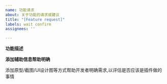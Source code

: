 ```yaml
---
name: 功能请求
about: 关于功能的请求或建议
title: "[Feature request]"
labels: wait confirm
assignees: ''

---
```


**功能描述**

**添加辅助信息帮助明确**

添加原型/截图/UI设计图等方式帮助开发者明确需求,以评估是否应该是插件做的事情
